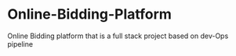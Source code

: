 # Online-Bidding-Platform
Online Bidding platform that is a full stack project based on dev-Ops pipeline 
